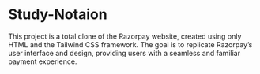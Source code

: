 # Study-Notaion
This project is a total clone of the Razorpay website, created using only HTML and the Tailwind CSS framework. The goal is to replicate Razorpay’s user interface and design, providing users with a seamless and familiar payment experience.
